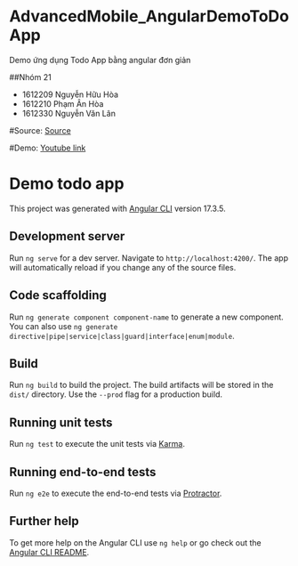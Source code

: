 # AdvancedMobile_AngularDemoToDoApp
Demo ứng dụng Todo App bằng angular đơn giản

##Nhóm 21
- 1612209   Nguyễn Hữu Hòa				
- 1612210	Phạm Ân Hòa				
- 1612330	Nguyễn Văn Lân

#Source: [Source](https://github.com/hhpr98/AdvancedWeb_AngularDemoToDoApp)

#Demo: [Youtube link](https://youtu.be/Ubt2xmxtPwo)

# Demo todo app

This project was generated with [Angular CLI](https://github.com/angular/angular-cli) version 17.3.5.

## Development server

Run `ng serve` for a dev server. Navigate to `http://localhost:4200/`. The app will automatically reload if you change any of the source files.

## Code scaffolding

Run `ng generate component component-name` to generate a new component. You can also use `ng generate directive|pipe|service|class|guard|interface|enum|module`.

## Build

Run `ng build` to build the project. The build artifacts will be stored in the `dist/` directory. Use the `--prod` flag for a production build.

## Running unit tests

Run `ng test` to execute the unit tests via [Karma](https://karma-runner.github.io).

## Running end-to-end tests

Run `ng e2e` to execute the end-to-end tests via [Protractor](http://www.protractortest.org/).

## Further help

To get more help on the Angular CLI use `ng help` or go check out the [Angular CLI README](https://github.com/angular/angular-cli/blob/main/README.md).

